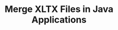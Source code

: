 ---
############################# Static ############################
layout: "autogen"
draft: false
path: "merger/java/xltx/"
otherformats: BMP CSV DOC DOCM DOCX DOT DOTM DOTX EPUB HTML MHT MHTML ODP ODS ODT OTP OTT PDF PNG POTM POTX PPS PPSM PPSX PPT PPTM PPTX PS RTF TEX TIF TIFF TSV TXT VDX VSDM VSDX VSSM VSSX VSTM VSTX VSX VTX XLAM XLS XLSB XLSM XLSX XLT XLTM XPS

############################# Head ############################
head_title: "Merge XLTX Files via Java & J2SE Documents Merger API"
head_description: "Merge multiple XLTX files into a single file using Java documents merger API with all data, style and formatting as the source documents."

############################# Header ############################
title: "Merge XLTX Files in Java Applications"
description: "Merge multiple XLTX files into a single file using Java documents merger API. Merge selected pages or page ranges from various source documents into a single resultant document with all data, style and formatting as the source documents."

############################# SubMenu ############################
submenu:
    enable: true

############################# About ############################
about:
    enable: true
    title: "GroupDocs.Merger for Java API"
    content: |
        GroupDocs.Merger for Java library offers a simple solution to safely merge & split between a wide range of document formats including PDF, Microsoft Office (Word, Excel, PowerPoint, OneNote), OpenDocument, HTML, images and many others within .NET applications. By adding just a few lines of the code, perform several document operations such as move, remove, rotate, swap, extract or change the orientation of pages within the documents. The documents merging API also supports previewing document pages as an image to analyse the document structure, formatting and content on the page.
        
        GroupDocs.Merger APIs are well supported on all major operating systems and Java versions including J2SE 7.0 (1.7), J2SE 8.0 (1.8) and Java 10.

############################# Steps ############################
steps:
    enable: true
    title_left: "Merge Two or More XLTX Files in Java"
    content_left: |
        [GroupDocs.Merger](/merger/java/) makes it easy for Java developers to merge multiple XLTX files by implementing a few easy steps.

        *   Create an instance of **Merger** class and load XLTX file.
        *   Call **Join** method of **Merger** class instance and load another XLTX file.
        *   Call **Save** method of **Merger** class instance to save the merged document.
        
    title_right: "System Requirements"
    content_right: |
        Before executing the code example below, please make sure that you have the following prerequisites installed on your system.

        *   Operating Systems: Microsoft Windows, Linux, MacOS
        *   Development Environments: NetBeans, IntelliJ IDEA, Eclipse
        *   Frameworks: Java 7 (1.7) and above
        *   Download the latest version of GroupDocs.Merger for Java from [Maven](https://repository.groupdocs.com/webapp/#/artifacts/browse/tree/General/repo/com/groupdocs/groupdocs-merger)
        
    code: |
        ```java
        // Merge XLTX files using GroupDocs.Merger for Java API
        // Instantiate Merger with input XLTX document
        Merger merger = new Merger("input_1.xltx");
        
        // Call Join method of Merger class instance and pass second source document path
        merger.join("input_2.xltx");
            
        // Call Save method of Merger class instance to save merged document
        merger.save("merged-file.xltx");        
        ```        


demos:
    enable: true
        

about_formats:
    enable: true


more_formats:
    enable: true


back_to_top:
    enable: true
---
